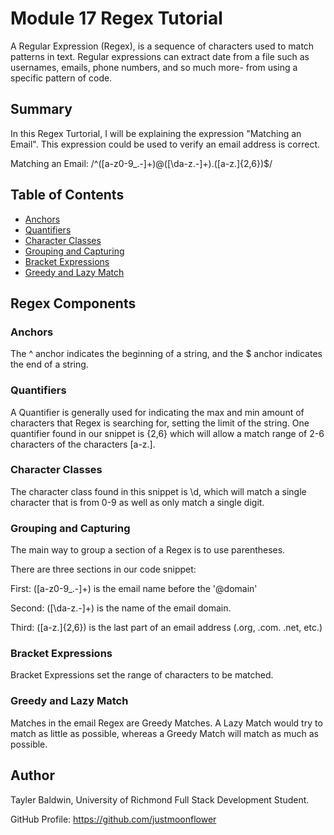 # Module 17 Regex Tutorial

A Regular Expression (Regex), is a sequence of characters used to match patterns in text. 
Regular expressions can extract date from a file such as usernames, emails, phone numbers, and so much more-
from using a specific pattern of code.

## Summary

In this Regex Turtorial, I will be explaining the expression "Matching an Email". This expression could be used to verify an email address is correct. 

Matching an Email: /^([a-z0-9_\.-]+)@([\da-z\.-]+)\.([a-z\.]{2,6})$/

## Table of Contents

- [Anchors](#anchors)
- [Quantifiers](#quantifiers)
- [Character Classes](#character-classes)
- [Grouping and Capturing](#grouping-and-capturing)
- [Bracket Expressions](#bracket-expressions)
- [Greedy and Lazy Match](#greedy-and-lazy-match)


## Regex Components

### Anchors

The ^ anchor indicates the beginning of a string, and the $ anchor indicates the end of a string. 

### Quantifiers

A Quantifier is generally used for indicating the max and min amount of characters that Regex is searching for, setting the limit of the string. One quantifier found in our snippet is {2,6} which will allow a match range of 2-6 characters of the characters [a-z\.]. 

### Character Classes

The character class found in this snippet is \d, which will match a single character that is from 0-9 as well as only match a single digit.

### Grouping and Capturing

The main way to group a section of a Regex is to use parentheses. 

There are three sections in our code snippet:

First: ([a-z0-9_\.-]+) is the email name before the '@domain'

Second: ([\da-z\.-]+) is the name of the email domain.

Third: ([a-z\.]{2,6}) is the last part of an email address (.org, .com. .net, etc.)


### Bracket Expressions

Bracket Expressions set the range of characters to be matched.

### Greedy and Lazy Match
Matches in the email Regex are Greedy Matches. A Lazy Match would try to match as little as possible, whereas a Greedy Match will match as much as possible.

## Author

Tayler Baldwin, University of Richmond Full Stack Development Student. 

GitHub Profile: https://github.com/justmoonflower